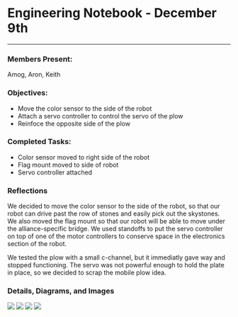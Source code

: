 # Engineering Notebook - December 9th
---
### Members Present:
Amog, Aron, Keith

### Objectives:
- Move the color sensor to the side of the robot
- Attach a servo controller to control the servo of the plow
- Reinfoce the opposite side of the plow

### Completed Tasks:
- Color sensor moved to right side of the robot
- Flag mount moved to side of robot
- Servo controller attached

### Reflections
We decided to move the color sensor to the side of the robot, so that our robot can drive past the row of stones and easily pick out the skystones. We also moved the flag mount so that our robot will be able to move under the alliance-specific bridge. We used standoffs to put the servo controller on top of one of the motor controllers to conserve space in the electronics section of the robot.

We tested the plow with a small c-channel, but it immediatly gave way and stopped functioning. The servo was not powerful enough to hold the plate in place, so we decided to scrap the mobile plow idea.

### Details, Diagrams, and Images
<img src="https://x.system32.ca/kQcGC">
<img src="https://x.system32.ca/cVRZp">
<img src="https://x.system32.ca/jAJXS">
<img src="https://x.system32.ca/oRbJP">
